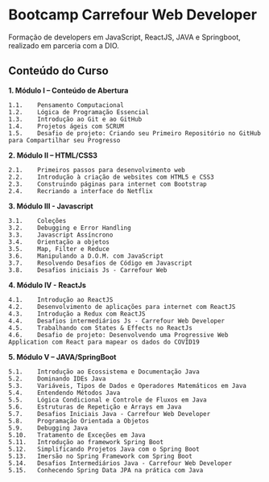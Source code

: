 # Bootcamp Carrefour Web Developer
Formação de developers em JavaScript, ReactJS, JAVA e Springboot, realizado em parceria com a DIO.

## Conteúdo do Curso

**1.	Módulo I – Conteúdo de Abertura**

	1.1.	Pensamento Computacional
	1.2.	Lógica de Programação Essencial
	1.3.	Introdução ao Git e ao GitHub
	1.4.	Projetos ágeis com SCRUM
	1.5.	Desafio de projeto: Criando seu Primeiro Repositório no GitHub para Compartilhar seu Progresso
**2.	Módulo II – HTML/CSS3**

	2.1.	Primeiros passos para desenvolvimento web
	2.2.	Introdução à criação de websites com HTML5 e CSS3
	2.3.	Construindo páginas para internet com Bootstrap
	2.4.	Recriando a interface do Netflix
**3.	Módulo III - Javascript**

	3.1.	Coleções
	3.2.	Debugging e Error Handling
	3.3.	Javascript Assíncrono
	3.4.	Orientação a objetos
	3.5.	Map, Filter e Reduce
	3.6.	Manipulando a D.O.M. com JavaScript
	3.7.	Resolvendo Desafios de Código em Javascript
	3.8.	Desafios iniciais Js - Carrefour Web
**4.	Módulo IV - ReactJs**

	4.1.	Introdução ao ReactJS
	4.2.	Desenvolvimento de aplicações para internet com ReactJS
	4.3.	Introdução a Redux com ReactJS
	4.4.	Desafios intermediários Js - Carrefour Web Developer
	4.5.	Trabalhando com States & Effects no ReactJs
	4.6.	Desafio de projeto: Desenvolvendo uma Progressive Web Application com React para mapear os dados do COVID19
**5.	Módulo V – JAVA/SpringBoot**

	5.1.	Introdução ao Ecossistema e Documentação Java
	5.2.	Dominando IDEs Java
	5.3.	Variáveis, Tipos de Dados e Operadores Matemáticos em Java
	5.4.	Entendendo Métodos Java
	5.5.	Lógica Condicional e Controle de Fluxos em Java
	5.6.	Estruturas de Repetição e Arrays em Java
	5.7.	Desafios Iniciais Java - Carrefour Web Developer
	5.8.	Programação Orientada a Objetos
	5.9.	Debugging Java
	5.10.	Tratamento de Exceções em Java
	5.11.	Introdução ao framework Spring Boot
	5.12.	Simplificando Projetos Java com o Spring Boot
	5.13.	Imersão no Spring Framework com Spring Boot
	5.14.	Desafios Intermediários Java - Carrefour Web Developer
	5.15.	Conhecendo Spring Data JPA na prática com Java

